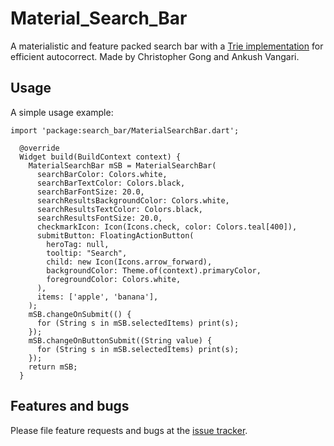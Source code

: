 # Material_Search_Bar
A materialistic and feature packed search bar with a [Trie implementation][trie] for efficient autocorrect. Made by Christopher Gong and Ankush Vangari.

[trie]: https://github.com/dark-mode/Trie

## Usage

A simple usage example:

    import 'package:search_bar/MaterialSearchBar.dart';

      @override
      Widget build(BuildContext context) {
        MaterialSearchBar mSB = MaterialSearchBar(
          searchBarColor: Colors.white,
          searchBarTextColor: Colors.black,
          searchBarFontSize: 20.0,
          searchResultsBackgroundColor: Colors.white,
          searchResultsTextColor: Colors.black,
          searchResultsFontSize: 20.0,
          checkmarkIcon: Icon(Icons.check, color: Colors.teal[400]),
          submitButton: FloatingActionButton(
            heroTag: null,
            tooltip: "Search",
            child: new Icon(Icons.arrow_forward),
            backgroundColor: Theme.of(context).primaryColor,
            foregroundColor: Colors.white,
          ),
          items: ['apple', 'banana'],
        );
        mSB.changeOnSubmit(() {
          for (String s in mSB.selectedItems) print(s);
        });
        mSB.changeOnButtonSubmit((String value) {
          for (String s in mSB.selectedItems) print(s);
        });
        return mSB;
      }

## Features and bugs

Please file feature requests and bugs at the [issue tracker][tracker].

[tracker]: https://github.com/dark-mode/Search_Bar/issues
